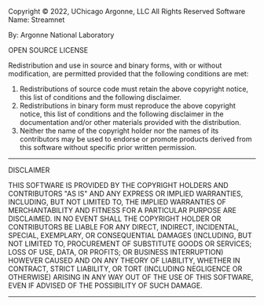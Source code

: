 Copyright © 2022, UChicago Argonne, LLC
All Rights Reserved
Software Name: Streamnet

By: Argonne National Laboratory

OPEN SOURCE LICENSE

Redistribution and use in source and binary forms, with or without modification, are permitted provided that the following conditions are met:

1. Redistributions of source code must retain the above copyright notice, 
   this list of conditions and the following disclaimer.
2. Redistributions in binary form must reproduce the above copyright notice, this
   list of conditions and the following disclaimer in the documentation and/or other materials provided with the distribution.
3. Neither the name of the copyright holder nor the names of its contributors 
   may be used to endorse or promote products derived from this software 
   without specific prior written permission.


********************************************************************************
DISCLAIMER

THIS SOFTWARE IS PROVIDED BY THE COPYRIGHT HOLDERS AND CONTRIBUTORS "AS IS" AND ANY EXPRESS OR IMPLIED WARRANTIES, INCLUDING, BUT NOT LIMITED TO, THE IMPLIED WARRANTIES OF MERCHANTABILITY AND FITNESS FOR A PARTICULAR PURPOSE ARE DISCLAIMED. IN NO EVENT SHALL THE COPYRIGHT HOLDER OR CONTRIBUTORS BE LIABLE FOR ANY DIRECT, INDIRECT, INCIDENTAL, SPECIAL, EXEMPLARY, OR CONSEQUENTIAL DAMAGES (INCLUDING, BUT NOT LIMITED TO, PROCUREMENT OF SUBSTITUTE GOODS OR SERVICES; LOSS OF USE, DATA, OR PROFITS; OR BUSINESS INTERRUPTION) HOWEVER CAUSED AND ON ANY THEORY OF LIABILITY, WHETHER IN CONTRACT, STRICT LIABILITY, OR TORT (INCLUDING NEGLIGENCE OR OTHERWISE) ARISING IN ANY WAY OUT OF THE USE OF THIS SOFTWARE, EVEN IF ADVISED OF THE POSSIBILITY OF SUCH DAMAGE.
********************************************************************************
